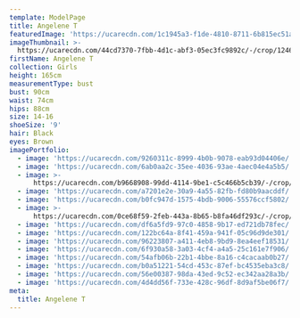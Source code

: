```yaml
---
template: ModelPage
title: Angelene T
featuredImage: 'https://ucarecdn.com/1c1945a3-f1de-4810-8711-6b815ec51a5d/'
imageThumbnail: >-
  https://ucarecdn.com/44cd7370-7fbb-4d1c-abf3-05ec3fc9892c/-/crop/1246x1774/0,0/-/preview/
firstName: Angelene T
collection: Girls
height: 165cm
measurementType: bust
bust: 90cm
waist: 74cm
hips: 88cm
size: 14-16
shoeSize: '9'
hair: Black
eyes: Brown
imagePortfolio:
  - image: 'https://ucarecdn.com/9260311c-8999-4b0b-9078-eab93d04406e/'
  - image: 'https://ucarecdn.com/6ab0aa2c-35ee-4036-93ae-4aec04e4a5b5/'
  - image: >-
      https://ucarecdn.com/b9668908-99dd-4114-9be1-c5c466b5cb39/-/crop/1632x2014/0,435/-/preview/
  - image: 'https://ucarecdn.com/a7201e2e-30a9-4a55-82fb-fd80b9aacddf/'
  - image: 'https://ucarecdn.com/b0fc947d-1575-4bdb-9006-55576ccf5802/'
  - image: >-
      https://ucarecdn.com/0ce68f59-2feb-443a-8b65-b8fa46df293c/-/crop/1632x2163/0,286/-/preview/
  - image: 'https://ucarecdn.com/df6a5fd9-97c0-4858-9b17-ed721db78fec/'
  - image: 'https://ucarecdn.com/122bc64a-8f41-459a-941f-05c96d9de301/'
  - image: 'https://ucarecdn.com/96223807-a411-4eb8-9bd9-8ea4eef18531/'
  - image: 'https://ucarecdn.com/6f930a58-3a03-4cf4-a4a5-25c161e7f906/'
  - image: 'https://ucarecdn.com/54afb06b-22b1-4bbe-8a16-c4cacaab0b27/'
  - image: 'https://ucarecdn.com/b0a51221-54cd-453c-87ef-bc4535eba3c8/'
  - image: 'https://ucarecdn.com/56e00387-98da-43ed-9c52-ec342aa28a3b/'
  - image: 'https://ucarecdn.com/4d4dd56f-733e-428c-96df-8d9af5be06f7/'
meta:
  title: Angelene T
---
```


